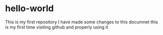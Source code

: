 # hello-world
This is my first repository
I have made some changes to this documnet
this is my first time visiting github and properly using it
